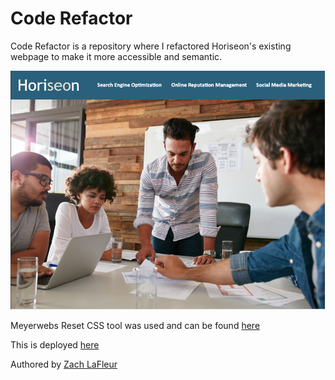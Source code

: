 # Code Refactor

Code Refactor is a repository where I refactored Horiseon's existing webpage to make it more accessible and semantic.

![Code Refactor Landing Page](./assets/images/screenshot.PNG)

Meyerwebs Reset CSS tool was used and can be found [here](http://meyerweb.com/eric/tools/css/reset/)

This is deployed [here](https://mrcartree.github.io/hw1-code-refactor/)

Authored by [Zach LaFleur](http://github.com/MrCartree)